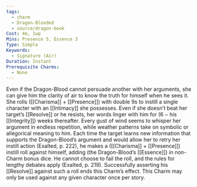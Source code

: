 ```yaml
---
tags:
  - charm
  - Dragon-Blooded
  - source/dragon-book
Cost: 4m, 1wp
Mins: Presence 5, Essence 3
Type: Simple
Keywords:
  - Signature (Air)
Duration: Instant
Prerequisite Charms:
  - None
---
```

Even if the Dragon-Blood cannot persuade another with her arguments, she can give him the clarity of air to know the truth for himself when he sees it. She rolls ([[Charisma]] + [[Presence]]) with double 9s to instill a single character with an [[Intimacy]] she possesses. Even if she doesn’t beat her target’s [[Resolve]] or he resists, her words linger with him for (6 − his [[Integrity]]) weeks thereafter. Every gust of wind seems to whisper her argument in endless repetition, while weather patterns take on symbolic or allegorical meaning to him. Each time the target learns new information that supports the Dragon-Blood’s argument and would allow her to retry her instill action (Exalted, p. 222), he makes a ([[Charisma]] + [[Presence]]) instill roll against himself, adding (the Dragon-Blood’s [[Essence]]) in non-Charm bonus dice. He cannot choose to fail the roll, and the rules for lengthy debates apply (Exalted, p. 219). Successfully asserting his [[Resolve]] against such a roll ends this Charm’s effect. This Charm may only be used against any given character once per story.
